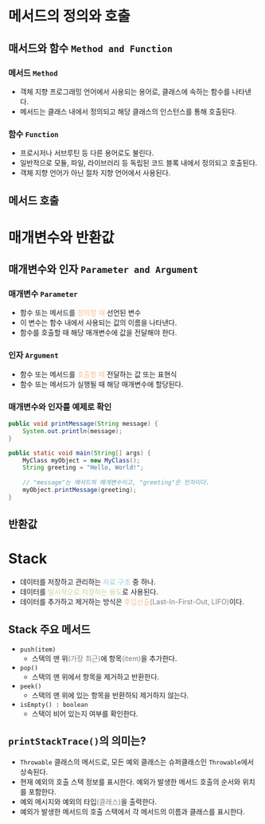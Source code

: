 # 메서드의 정의와 호출
## 매서드와 함수 `Method and Function`
### 메서드 `Method`
- 객체 지향 프로그래밍 언어에서 사용되는 용어로, 클래스에 속하는 함수를 나타낸다.
- 메서드는 클래스 내에서 정의되고 해당 클래스의 인스턴스를 통해 호출된다.
### 함수 `Function`
- 프로시저나 서브루틴 등 다른 용어로도 불린다.
- 일반적으로 모듈, 파일, 라이브러리 등 독립된 코드 블록 내에서 정의되고 호출된다.
- 객체 지향 언어가 아닌 절차 지향 언어에서 사용된다.
## 메서드 호출
# 매개변수와 반환값
## 매개변수와 인자 `Parameter and Argument`
### 매개변수 `Parameter`
- 함수 또는 메서드를 <font color="#fac08f">정의할 때</font> 선언된 변수
- 이 변수는 함수 내에서 사용되는 값의 이름을 나타낸다.
- 함수를 호출할 때 해당 매개변수에 값을 전달해야 한다.
### 인자 `Argument`
- 함수 또는 메서드를 <font color="#fac08f">호출할 때</font> 전달하는 값 또는 표현식
- 함수 또는 메서드가 실행될 때 해당 매개변수에 할당된다.
### 매개변수와 인자를 예제로 확인
```java
public void printMessage(String message) {
    System.out.println(message);
}

public static void main(String[] args) {
    MyClass myObject = new MyClass();
    String greeting = "Hello, World!";
    
    // "message"는 메서드의 매개변수이고, "greeting"은 인자이다.
    myObject.printMessage(greeting);
}
```
## 반환값

# Stack
- 데이터를 저장하고 관리하는 <font color="#92cddc">자료 구조</font> 중 하나.
- 데이터를 <font color="#c3d69b">일시적으로 저장하는 용도</font>로 사용된다.
- 데이터를 추가하고 제거하는 방식은 <font color="#fac08f">후입선출</font><font color="#7f7f7f">(Last-In-First-Out, LIFO)</font>이다.
## Stack 주요 메서드
- `push(item)`
	- 스택의 맨 위<font color="#7f7f7f">(가장 최근)</font>에 항목<font color="#7f7f7f">(item)</font>을 추가한다.
- `pop()`
	- 스택의 맨 위에서 항목을 제거하고 반환한다.
- `peek()`
	- 스택의 맨 위에 있는 항목을 반환하되 제거하지 않는다.
- `isEmpty() : boolean`
	- 스택이 비어 있는지 여부를 확인한다.
## `printStackTrace()`의 의미는?
- `Throwable` 클래스의 메서드로, 모든 예외 클래스는 슈퍼클래스인 `Throwable`에서 상속된다.
- 현재 예외의 호출 스택 정보를 표시한다. 예외가 발생한 메서드 호출의 순서와 위치를 포함한다.
- 예외 메시지와 예외의 타입<font color="#7f7f7f">(클래스)</font>을 출력한다.
- 예외가 발생한 메서드의 호출 스택에서 각 메서드의 이름과 클래스를 표시한다.